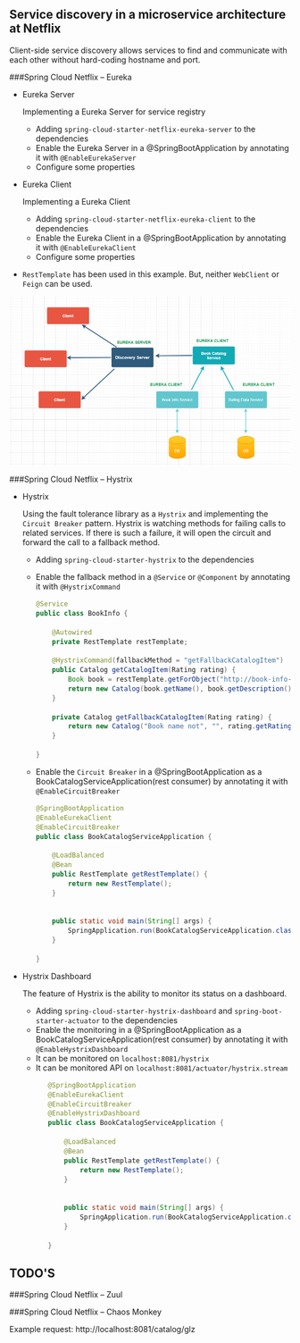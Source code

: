 ## Service discovery in a microservice architecture at Netflix
 
Client-side service discovery allows services to find and communicate with each other without hard-coding hostname and port.

###Spring Cloud Netflix – Eureka

- Eureka Server

    Implementing a Eureka Server for service registry
    * Adding `spring-cloud-starter-netflix-eureka-server` to the dependencies
    * Enable the Eureka Server in a @SpringBootApplication by annotating it with `@EnableEurekaServer`
    * Configure some properties
    
- Eureka Client

    Implementing a Eureka Client 
    * Adding `spring-cloud-starter-netflix-eureka-client` to the dependencies
    * Enable the Eureka Client in a @SpringBootApplication by annotating it with `@EnableEurekaClient`
    * Configure some properties         

- `RestTemplate` has been used in this example. But, neither `WebClient` or `Feign` can be used.


![serviceDiagram](serviceDiagram.PNG)


###Spring Cloud Netflix – Hystrix

- Hystrix

    Using the fault tolerance library as a `Hystrix` and implementing the `Circuit Breaker` pattern. Hystrix is watching methods for failing calls to related services. 
    If there is such a failure, it will open the circuit and forward the call to a fallback method.
    * Adding `spring-cloud-starter-hystrix` to the dependencies
    * Enable the fallback method in a `@Service` or `@Component` by annotating it with `@HystrixCommand`
    
        ```java
        @Service
        public class BookInfo {
        
            @Autowired
            private RestTemplate restTemplate;
        
            @HystrixCommand(fallbackMethod = "getFallbackCatalogItem")
            public Catalog getCatalogItem(Rating rating) {
                Book book = restTemplate.getForObject("http://book-info-service/books/" + rating.getBookId(), Book.class);
                return new Catalog(book.getName(), book.getDescription(), rating.getRating());
            }
        
            private Catalog getFallbackCatalogItem(Rating rating) {
                return new Catalog("Book name not", "", rating.getRating());
            }
        
        } 
        ```

    * Enable the `Circuit Breaker` in a @SpringBootApplication as a BookCatalogServiceApplication(rest consumer) by annotating it with `@EnableCircuitBreaker`
       
        ```java
        @SpringBootApplication
        @EnableEurekaClient
        @EnableCircuitBreaker
        public class BookCatalogServiceApplication {
        
            @LoadBalanced
            @Bean
            public RestTemplate getRestTemplate() {
                return new RestTemplate();
            }
            
        
            public static void main(String[] args) {
                SpringApplication.run(BookCatalogServiceApplication.class, args);
            }
        
        }
        ```    

- Hystrix Dashboard

    The feature of Hystrix is the ability to monitor its status on a dashboard.
    * Adding `spring-cloud-starter-hystrix-dashboard` and `spring-boot-starter-actuator` to the dependencies
    * Enable the monitoring in a @SpringBootApplication as a BookCatalogServiceApplication(rest consumer) by annotating it with `@EnableHystrixDashboard`    
    * It can be monitored on `localhost:8081/hystrix` 
    * It can be monitored API on `localhost:8081/actuator/hystrix.stream` 
        ```java
           @SpringBootApplication
           @EnableEurekaClient
           @EnableCircuitBreaker
           @EnableHystrixDashboard
           public class BookCatalogServiceApplication {
           
               @LoadBalanced
               @Bean
               public RestTemplate getRestTemplate() {
                   return new RestTemplate();
               }
               
           
               public static void main(String[] args) {
                   SpringApplication.run(BookCatalogServiceApplication.class, args);
               }
           
           }
         ```


TODO'S
------------------
###Spring Cloud Netflix – Zuul

###Spring Cloud Netflix – Chaos Monkey

 Example request: http://localhost:8081/catalog/glz









